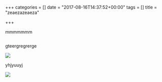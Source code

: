 +++
categories = []
date = "2017-08-16T14:37:52+00:00"
tags = []
title = "zeaezazeaeza"

+++


mmmmmmm

<img src="/images/thumbs/06.jpg" alt="" class=" forestry--none forestry--right forestry--none forestry--left forestry--none" style="float: none;">

gteergregrerge

![](/images/2017/08/16/8qr9KmY.png)

yhjyuuyj

![](/uploads/2017/08/16/20170127_164703.jpg)

